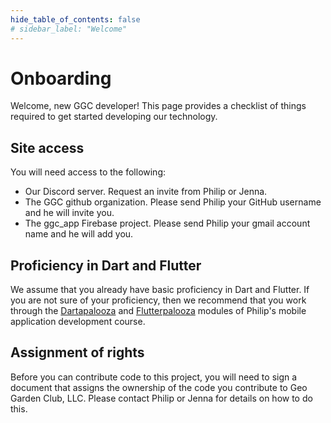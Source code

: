 ```yaml
---
hide_table_of_contents: false
# sidebar_label: "Welcome"
---
```


# Onboarding

Welcome, new GGC developer!  This page provides a checklist of things required to get started developing our technology. 

## Site access

You will need access to the following:

* Our Discord server. Request an invite from Philip or Jenna.
* The GGC github organization. Please send Philip your GitHub username and he will invite you. 
* The ggc_app Firebase project. Please send Philip your gmail account name and he will add you. 

## Proficiency in Dart and Flutter

We assume that you already have basic proficiency in Dart and Flutter.  If you are not sure of your proficiency, then we recommend that you work through the [Dartapalooza](https://courses.ics.hawaii.edu/mobile-application-development/modules/dartapalooza/) and [Flutterpalooza](https://courses.ics.hawaii.edu/mobile-application-development/modules/flutterpalooza/) modules of Philip's mobile application development course. 

## Assignment of rights

Before you can contribute code to this project, you will need to sign a document that assigns the ownership of the code you contribute to Geo Garden Club, LLC.  Please contact Philip or Jenna for details on how to do this.
